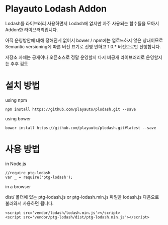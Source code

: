 # Playauto Lodash Addon #

Lodash를 라이브러리 사용하면서 Lodash에 없지만 자주 사용되는
함수들을 모아서 Addon한 라이브러리입니다.

아직 운영방안에 대해 정해진게 없어서 bower / npm에는 업로드하지 않은 상태이므로
Semantic versioning에 따른 버전 표기로 진행 안하고
1.0.* 버전으로만 진행합니다.

저장소 자체는 공개이나 오픈소스로 정말 운영할지 다시 비공개 라이브러리로 운영할지는 추후 검토

# 설치 방법 #

using npm

```
npm install https://github.com/playauto/plodash.git --save
```

using bower

```
bower install https://github.com/playauto/plodash.git#latest --save
```

# 사용 방법 #

in Node.js

```
//require ptg-lodash
var _ = require('ptg-lodash');
```

in a browser

dist/ 폴더에 있는 ptg-lodash.js or ptg-lodash.min.js 파일을 
lodash.js 다음으로 불러와서 사용하면 됩니다.

```
<script src='vendor/lodash/lodash.min.js'></script>
<script src='vendor/ptg-lodash/dist/ptg-lodash.min.js'></script>
```

